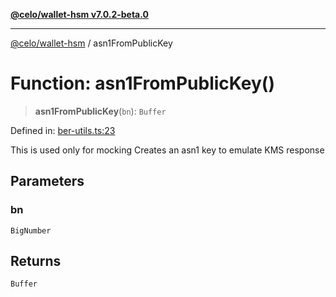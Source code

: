[**@celo/wallet-hsm v7.0.2-beta.0**](../README.md)

***

[@celo/wallet-hsm](../README.md) / asn1FromPublicKey

# Function: asn1FromPublicKey()

> **asn1FromPublicKey**(`bn`): `Buffer`

Defined in: [ber-utils.ts:23](https://github.com/celo-org/developer-tooling/blob/master/packages/sdk/wallets/wallet-hsm/src/ber-utils.ts#L23)

This is used only for mocking
Creates an asn1 key to emulate KMS response

## Parameters

### bn

`BigNumber`

## Returns

`Buffer`
